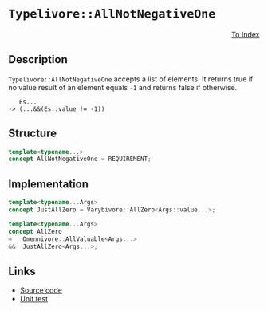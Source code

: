 <!-- Copyright 2024 Feng Mofan
SPDX-License-Identifier: Apache-2.0 -->

# `Typelivore::AllNotNegativeOne`

<p style='text-align: right;'><a href="../../concepts.md#typelivore-all-not-negative-one">To Index</a></p>

## Description

`Typelivore::AllNotNegativeOne` accepts a list of elements.
It returns true if no value result of an element equals `-1` and returns false if otherwise.

<pre><code>   Es...
-> (...&&(Es::value != -1))</code></pre>

## Structure

```C++
template<typename...>
concept AllNotNegativeOne = REQUIREMENT;
```

## Implementation

```C++
template<typename...Args>
concept JustAllZero = Varybivore::AllZero<Args::value...>;

template<typename...Args>
concept AllZero
=   Omennivore::AllValuable<Args...>
&&  JustAllZero<Args...>;
```

## Links

- [Source code](../../../../conceptrodon/typelivore/concepts/all_not_negative_one.hpp)
- [Unit test](../../../../tests/unit/concepts/typelivore/all_not_negative_one.test.hpp)

